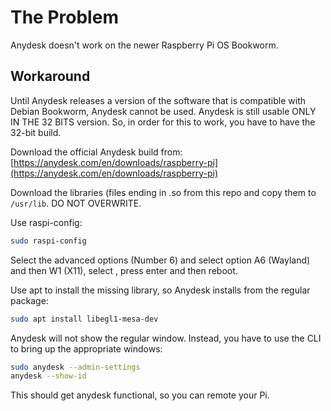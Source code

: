 # The Problem
Anydesk doesn't work on the newer Raspberry Pi OS Bookworm.

## Workaround
Until Anydesk releases a version of the software that is compatible with Debian Bookworm, Anydesk cannot be used.
Anydesk is still usable ONLY IN THE 32 BITS version. So, in order for this to work, you have to have the 32-bit build.

Download the official Anydesk build from: [https://anydesk.com/en/downloads/raspberry-pi](https://anydesk.com/en/downloads/raspberry-pi)

Download the libraries (files ending in .so from this repo and copy them to `/usr/lib`. DO NOT OVERWRITE.


Use raspi-config:


```bash
sudo raspi-config
```

Select the advanced options (Number 6) and select option A6 (Wayland) and then W1 (X11), select <OK>, press enter and then reboot.

Use apt to install the missing library, so Anydesk installs from the regular package:

```bash
sudo apt install libegl1-mesa-dev
```

Anydesk will not show the regular window. Instead, you have to use the CLI to bring up the appropriate windows:

```bash
sudo anydesk --admin-settings
anydesk --show-id
```

This should get anydesk functional, so you can remote your Pi.

